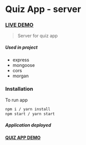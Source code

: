 # Quiz App - server

### [LIVE DEMO](https://quiz-app-server-apm2.onrender.com/)

> Server for quiz app

##### Used in project

- express
- mongoose
- cors
- morgan

### Installation

To run app

```sh
npm i / yarn install
npm start / yarn start
```

##### Application deployed

#### [QUIZ APP DEMO](https://quiz-app-2023.netlify.app/)
